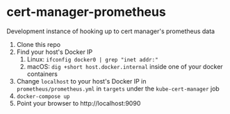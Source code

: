 # cert-manager-prometheus
Development instance of hooking up to cert manager's prometheus data

1. Clone this repo
2. Find your host's Docker IP
   1. Linux: `ifconfig docker0 | grep "inet addr:"`
   2. macOS: `dig +short host.docker.internal` inside one of your docker containers
3. Change `localhost` to your host's Docker IP in `prometheus/prometheus.yml` in `targets` under the `kube-cert-manager` job
4. `docker-compose up`
5. Point your browser to http://localhost:9090
